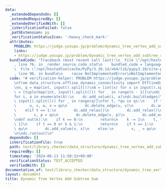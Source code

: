 ```yaml
---
data:
  _extendedDependsOn: []
  _extendedRequiredBy: []
  _extendedVerifiedWith: []
  _isVerificationFailed: false
  _pathExtension: py
  _verificationStatusIcon: ':heavy_check_mark:'
  attributes:
    PROBLEM: https://judge.yosupo.jp/problem/dynamic_tree_vertex_add_subtree_sum
    links:
    - https://judge.yosupo.jp/problem/dynamic_tree_vertex_add_subtree_sum
  bundledCode: "Traceback (most recent call last):\n  File \"/opt/hostedtoolcache/PyPy/3.10.14/x64/lib/pypy3.10/site-packages/onlinejudge_verify/documentation/build.py\"\
    , line 76, in _render_source_code_stat\n    bundled_code = language.bundle(\n\
    \  File \"/opt/hostedtoolcache/PyPy/3.10.14/x64/lib/pypy3.10/site-packages/onlinejudge_verify/languages/python.py\"\
    , line 96, in bundle\n    raise NotImplementedError\nNotImplementedError\n"
  code: "# verification-helper: PROBLEM https://judge.yosupo.jp/problem/dynamic_tree_vertex_add_subtree_sum\n\
    \nfrom data_structure.offline_dynamic_connectivity import OfflineDynamicConnectivity\n\
    \nn, q = map(int, input().split())\nA = [int(x) for x in input().split()]\nedges\
    \ = [tuple(map(int, input().split())) for _ in range(n - 1)]\n\ndc = OfflineDynamicConnectivity(n)\n\
    for i, a in enumerate(A):\n    dc.add_value(i, a)\ndc.build(edges)\n\nqs = [list(map(int,\
    \ input().split())) for _ in range(q)]\nfor t, *qu in qs:\n    if t == 0:\n  \
    \      u, v, w, x = qu\n        dc.delete_edge(u, v)\n        dc.add_edge(w, x)\n\
    \    elif t == 1:\n        dc.add_relax()\n        dc.add_relax()\n    else:\n\
    \        v, p = qu\n        dc.delete_edge(v, p)\n        dc.add_edge(v, p)\n\n\
    \ndef out(k):\n    if k == 0:\n        return\n    k -= 1\n    t, *qu = qs[k >>\
    \ 1]\n    if t == 0 or k & 1:\n        return\n    if t == 1:\n        v, x =\
    \ qu\n        dc.add_value(v, x)\n    else:\n        v, _ = qu\n        print(dc.group_sum(v))\n\
    \n\ndc.run(out)\n"
  dependsOn: []
  isVerificationFile: true
  path: test/library_checker/data_structure/dynamic_tree_vertex_add_subtree_sum.test.py
  requiredBy: []
  timestamp: '2024-06-13 11:50:32+09:00'
  verificationStatus: TEST_ACCEPTED
  verifiedWith: []
documentation_of: test/library_checker/data_structure/dynamic_tree_vertex_add_subtree_sum.test.py
layout: document
title: Dynamic Tree Vertex Add Subtree Sum
---
```

